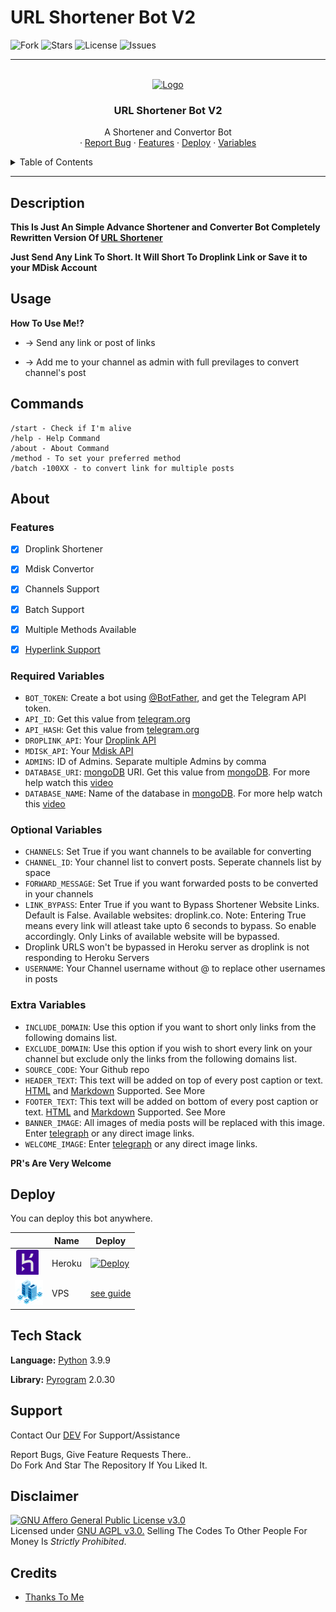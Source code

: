 # URL Shortener Bot V2

<p align="center">

![Fork](https://img.shields.io/github/forks/kevinnadar22/URL-Shortener-V2?style=for-the-badge)
![Stars](https://img.shields.io/github/stars/kevinnadar22/URL-Shortener-V2?color=%23&style=for-the-badge)
![License](https://img.shields.io/github/license/kevinnadar22/URL-Shortener-V2?style=for-the-badge)
![Issues](https://img.shields.io/github/issues/kevinnadar22/URL-Shortener-V2?style=for-the-badge)

</p>

---

<!-- PROJECT LOGO -->
<br />
<div align="center">
  <a href="https://github.com/kevinnadar22/URL-Shortener-V2">
    <img src="https://i.ibb.co/1mwchh9/Screenshot-2022-07-08-at-11-06-34-AM.png" alt="Logo" width="80" height="80">
  </a>

  <h3 align="center">URL Shortener Bot V2</h3>

  <p align="center">
    A Shortener and Convertor Bot
    <br />
    ·
    <a href="https://www.telegram.dog/ask_admin001">Report Bug</a>
    ·
    <a href="https://github.com/kevinnadar22/URL-Shortener-V2#features">Features</a>
    ·
    <a href="https://github.com/kevinnadar22/URL-Shortener-V2#deploy">Deploy</a>
    ·
    <a href="https://github.com/kevinnadar22/URL-Shortener-V2#required-variables">Variables</a>
  </p>
</div>



<!-- TABLE OF CONTENTS -->
<details>
  <summary>Table of Contents</summary>
  <ol>
    <li><a href="#description">Description</a></li>
    <li><a href="#usage">Usage</a></li>
    <li><a href="#commands">Commands</a></li>
    <li>
        <a href="#about">About</a>
        <ul>
        <li><a href="#features">Features</a></li>
        <li><a href="#required-variables">Required Variables</a></li>
        <li><a href="#optional-variables">Optional Variables</a></li>
      </ul>
      </li>
    <li><a href="#deploy">Deploy</a></li>
    <li><a href="#tech-stack">Tech Stack</a></li>
    <li><a href="#support">Support</a></li>
    <li><a href="#disclaimer">Disclaimer</a></li>
    <li><a href="#credits">Credits</a></li>
  </ol>
</details>


---

## Description

__This Is Just An Simple Advance Shortener and Converter Bot Completely Rewritten Version Of [URL Shortener](https://github.com/t2links/URL-Shortener-bot)__

__Just Send Any Link To Short. It Will Short To Droplink Link or Save it to your MDisk Account__


## Usage

**__How To Use Me!?__**

* -> Send any link or post of links

* -> Add me to your channel as admin with full previlages to convert channel's post

## Commands

```
/start - Check if I'm alive
/help - Help Command
/about - About Command
/method - To set your preferred method
/batch -100XX - to convert link for multiple posts
```

## About 

### Features

- [x] Droplink Shortener
- [x] Mdisk Convertor
- [x] Channels Support
- [x] Batch Support
- [x] Multiple Methods Available
- [x] [Hyperlink Support](https://example.com/)


### Required Variables
* `BOT_TOKEN`: Create a bot using [@BotFather](https://telegram.dog/BotFather), and get the Telegram API token.
* `API_ID`: Get this value from [telegram.org](https://my.telegram.org/apps)
* `API_HASH`: Get this value from [telegram.org](https://my.telegram.org/apps)
* `DROPLINK_API`: Your [Droplink API](https://droplink.co/member/tools/api)
* `MDISK_API`: Your [Mdisk API](https://t.me/VideoToolMoneyTreebot)
* `ADMINS`: ID of Admins. Separate multiple Admins by comma
* `DATABASE_URI`: [mongoDB](https://www.mongodb.com) URI. Get this value from [mongoDB](https://www.mongodb.com). For more help watch this [video](https://youtu.be/1G1XwEOnxxo)
* `DATABASE_NAME`: Name of the database in [mongoDB](https://www.mongodb.com). For more help watch this [video](https://youtu.be/1G1XwEOnxxo)


### Optional Variables
* `CHANNELS`: Set True if you want channels to be available for converting 
* `CHANNEL_ID`: Your channel list to convert posts. Seperate channels list by space
* `FORWARD_MESSAGE`: Set True if you want forwarded posts to be converted in your channels
* `LINK_BYPASS`: Enter True if you want to Bypass Shortener Website Links. Default is False. Available websites: droplink.co. Note: Entering True means every link will atleast take upto 6 seconds to bypass. So enable accordingly. Only Links of available website will be bypassed.
* Droplink URLS won't be bypassed in Heroku server as droplink is not responding to Heroku Servers
* `USERNAME`: Your Channel username without @ to replace other usernames in posts

### Extra Variables
* `INCLUDE_DOMAIN`: Use this option if you want to short only links from the following domains list.
* `EXCLUDE_DOMAIN`: Use this option if you wish to short every link on your channel but exclude only the links from the following domains list.
* `SOURCE_CODE`: Your Github repo
* `HEADER_TEXT`: This text will be added on top of every post caption or text. [HTML](https://docs.pyrogram.org/topics/text-formatting#html-style) and [Markdown](https://docs.pyrogram.org/topics/text-formatting#markdown-style) Supported. See More
* `FOOTER_TEXT`: This text will be added on bottom of every post caption or text. [HTML](https://docs.pyrogram.org/topics/text-formatting#html-style) and [Markdown](https://docs.pyrogram.org/topics/text-formatting#markdown-style) Supported. See More
* `BANNER_IMAGE`: All images of media posts will be replaced with this image. Enter [telegraph](https://t.me/AVTelegraphBot) or any direct image links. 
* `WELCOME_IMAGE`: Enter [telegraph](https://t.me/AVTelegraphBot) or any direct image links. 



**PR's Are Very Welcome**


## Deploy 


You can deploy this bot anywhere.


|                                                                                                                 | Name              | Deploy        |
| --------------------------------------------------------------------------------------------------------------- | ----------------- | ------------- | 
| [![Heroku](assets/img/heroku.png)](https://heroku.com)                                                          | Heroku            | [![Deploy](https://www.herokucdn.com/deploy/button.svg)](https://heroku.com/deploy?template=https://github.com/kevinnadar22/URL-Shortener-V2)                          |
| ![VPS](assets/img/vps.png) | VPS | [see guide](/guides/vps.md) |



## Tech Stack

**Language:** [Python](https://www.python.org/) 3.9.9

**Library:** [Pyrogram](https://github.com/pyrogram/pyrogram) 2.0.30


## Support   

Contact Our [DEV](https://www.telegram.dog/ask_admin001) For Support/Assistance    
   
Report Bugs, Give Feature Requests There..   
Do Fork And Star The Repository If You Liked It.

## Disclaimer

[![GNU Affero General Public License v3.0](https://www.gnu.org/graphics/agplv3-155x51.png)](https://www.gnu.org/licenses/agpl-3.0.en.html#header)    
Licensed under [GNU AGPL v3.0.](https://github.com/CrazyBotsz/Adv-Auto-Filter-Bot-V2/blob/main/LICENSE)
Selling The Codes To Other People For Money Is *Strictly Prohibited*.


## Credits
 - [Thanks To Me](https://github.com/Kevinnadar22)
